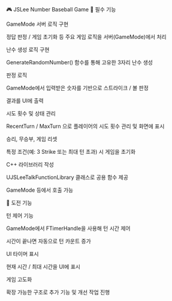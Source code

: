 🎮 JSLee Number Baseball Game
📌 필수 기능

GameMode 서버 로직 구현

정답 판정 / 게임 초기화 등 주요 게임 로직을 서버(GameMode)에서 처리

난수 생성 로직 구현

GenerateRandomNumber() 함수를 통해 고유한 3자리 난수 생성

판정 로직

GameMode에서 입력받은 숫자를 기반으로 스트라이크 / 볼 판정

결과를 UI에 출력

시도 횟수 및 상태 관리

RecentTurn / MaxTurn 으로 플레이어의 시도 횟수 관리 및 화면에 표시

승리, 무승부, 게임 리셋

특정 조건(예: 3 Strike 또는 최대 턴 초과) 시 게임을 초기화

C++ 라이브러리 작성

UJSLeeTalkFunctionLibrary 클래스로 공용 함수 제공

GameMode 등에서 호출 가능

🚀 도전 기능

턴 제어 기능

GameMode에서 FTimerHandle을 사용해 턴 시간 제어

시간이 끝나면 자동으로 턴 카운트 증가

UI 타이머 표시

현재 시간 / 최대 시간을 UI에 표시

게임 고도화

확장 가능한 구조로 추가 기능 및 개선 작업 진행
